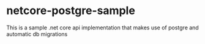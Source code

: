 # netcore-postgre-sample
This is a sample .net core api implementation that makes use of postgre and automatic db migrations
